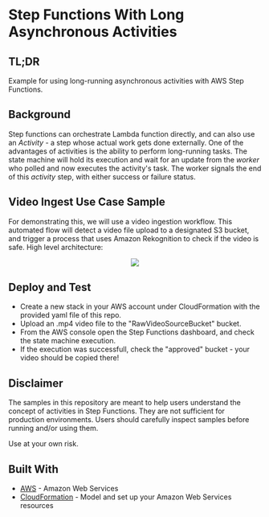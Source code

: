 # Step Functions With Long Asynchronous Activities

## TL;DR
Example for using long-running asynchronous activities with AWS Step Functions.

## Background
Step functions can orchestrate Lambda function directly, and can also use an *Activity* - a step whose actual work gets done externally. One of the advantages of activities is the ability to perform long-running tasks. The state machine will hold its execution and wait for an update from the *worker* who polled and now executes the activity's task. The worker signals the end of this *activity* step, with either success or failure status.

## Video Ingest Use Case Sample
For demonstrating this, we will use a video ingestion workflow. This automated flow will detect a video file upload to a designated S3 bucket, and trigger a process that uses Amazon Rekognition to check if the video is safe.
High level architecture:

<p align="center">
<img src="https://github.com/moshesaws/step-functions-activity/blob/master/arch.png">
</p>

## Deploy and Test

* Create a new stack in your AWS account under CloudFormation with the provided yaml file of this repo.
* Upload an .mp4 video file to the "RawVideoSourceBucket" bucket.
* From the AWS console open the Step Functions dashboard, and check the state machine execution.
* If the execution was successfull, check the "approved" bucket - your video should be copied there!


## Disclaimer
The samples in this repository are meant to help users understand the concept of activities in Step Functions. They are not sufficient for production environments. Users should carefully inspect samples before running and/or using them.

Use at your own risk.

## Built With

* [AWS](https://aws.amazon.com/) - Amazon Web Services
* [CloudFormation](https://aws.amazon.com/cloudformation/) - Model and set up your Amazon Web Services resources


